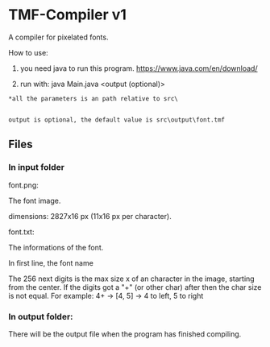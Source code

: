 # TMF-Compiler v1
A compiler for pixelated fonts.


How to use:
  1. you need java to run this program. https://www.java.com/en/download/

  2. run with:
    java Main.java <fontImage> <fontInfo> <output (optional)>

    *all the parameters is an path relative to src\


    output is optional, the default value is src\output\font.tmf


## Files
### In input folder
font.png:

  The font image.
  
  dimensions: 2827x16 px (11x16 px per character).

font.txt:

  The informations of the font.

  In first line, the font name

  The 256 next digits is the max size x of an character in the image, starting from the center.
  If the digits got a "+" (or other char) after then the char size is not equal.
  For example: 4+ -> [4, 5] -> 4 to left, 5 to right

### In output folder:
There will be the output file when the program has finished compiling.
